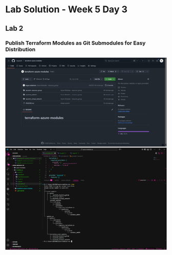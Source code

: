 # Lab Solution - Week 5 Day 3
## Lab 2
### Publish Terraform Modules as Git Submodules for Easy Distribution

![Screenshot 2025-10-02 155157](./Screenshot%202025-10-02%20155157.png)  
![Screenshot 2025-10-02 155334](./Screenshot%202025-10-02%20155334.png)  
